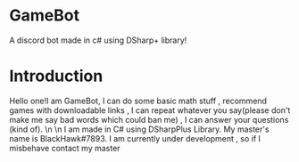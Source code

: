 # GameBot
A discord bot made in c# using DSharp+ library!
# Introduction
Hello one!I am GameBot, I can do some basic math stuff , recommend games with downloadable links , I can repeat whatever you say(please don't make me say bad words which could ban me) , I can answer your questions (kind of). \n \n I am made in C# using DSharpPlus Library. My master's name is BlackHawk#7893. I am currently under development , so if I misbehave contact my master
